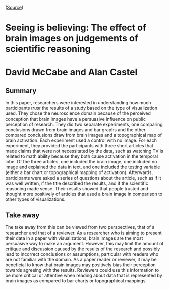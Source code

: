 ([Source](https://www.sciencedirect.com/science/article/pii/S0010027707002053?casa_token=a_abt9TJ1CEAAAAA:M-2qbKQcLnV26FrTPTFUMCSMnQci638uNQdnM93zlVpePp3G2ajHLRf4L5tYsxFOyMm-c6VW))

# Seeing is believing: The effect of brain images on judgements of scientific reasoning
# David McCabe and Alan Castel

## Summary
In this paper, researchers were interested in understanding how much participants _trust_ the results of a study based on the type of visualization used. They chose the neuroscience domain because of the perceived conception that brain images have a persuasive influence on public perception of research. They did two separate experiments, one comparing conclusions drawn from brain images and bar graphs and the other compared conclusions draw from brain images and a topographical map of brain activation. Each experiment used a control with no image. For each experiment, they provided the participants with three short articles that made claims that were not necessitated by the data, such as watching TV is related to math ability because they both cause activation in the temporal lobe. Of the three articles, one included the brain image, one included no image and explained the data in text, and one included the testing variable (either a bar chart or topographical mapping of activation). Afterwards, participants were asked a series of questions about the article, such as if it was well written, if the title described the results, and if the scientific reasoning made sense. Their results showed that people trusted and thought more positively of articles that used a brain image in comparison to other types of visualizations.

## Take away
The take away from this can be viewed from two perspectives, that of a researcher and that of a reviewer. As a researcher who is aiming to present their data in a paper with visualizations, brain images are the most persuasive way to make an argument. However, this may limit the amount of critique and discussion caused by the results of the research and possibly lead to incorrect conclusions or assumptions, particular with readers who are not familiar with the domain. As a paper reader or reviewer, it may be beneficial to know that brain images may positively bias their perception towards agreeing with the results. Reviewers could use this information to be more critical or attentive when reading about data that is represented by brain images as compared to bar charts or topographical mappings. 